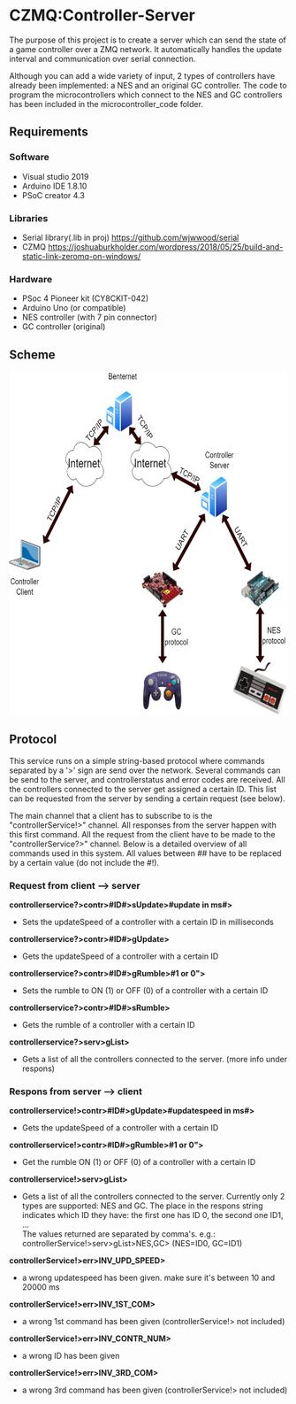 # CZMQ:Controller-Server
The purpose of this project is to create a server which can send the state of a game controller over a ZMQ network. It automatically handles the update interval and communication over serial connection.

Although you can add a wide variety of input, 2 types of controllers have already been implemented: a NES and an original GC controller. The code to program the microcontrollers which connect to the NES and GC controllers has been included in the microcontroller_code folder.

## Requirements

  ### Software
  * Visual studio 2019
  * Arduino IDE 1.8.10
  * PSoC creator 4.3
  
  ### Libraries
  * Serial library(.lib in proj)  https://github.com/wjwwood/serial
  * CZMQ                          https://joshuaburkholder.com/wordpress/2018/05/25/build-and-static-link-zeromq-on-windows/
  
  ### Hardware
  * PSoc 4 Pioneer kit (CY8CKIT-042)
  * Arduino Uno (or compatible)
  * NES controller (with 7 pin connector)
  * GC controller (original)
  

## Scheme
<p align="center"><img src="doc/overviewDiagram.png" alt=overView Diagram" height="621 width ="650></p>
  
## Protocol
This service runs on a simple string-based protocol where commands separated by a '>' sign are send over the network. Several commands can be send to the server, and controllerstatus and error codes are received. All the controllers connected to the server get assigned a certain ID. This list can be requested from the server by sending a certain request (see below).

The main channel that a client has to subscribe to is the "controllerService!>" channel. All responses from the server happen with this first command. All the request from the client have to be made to the "controllerService?>" channel. Below is a detailed overview of all commands used in this system. All values between ## have to be replaced by a certain value (do not include the #!).

### Request from client --> server

<b>controllerservice?>contr>#ID#>sUpdate>#update in ms#></b>
* Sets the updateSpeed of a controller with a certain ID in milliseconds

<b>controllerservice?>contr>#ID#>gUpdate></b>
* Gets the updateSpeed of a controller with a certain ID

<b>controllerservice?>contr>#ID#>gRumble>#1 or 0"></b>
* Sets the rumble to ON (1) or OFF (0) of a controller with a certain ID

<b>controllerservice?>contr>#ID#>sRumble></b>
* Gets the rumble of a controller with a certain ID

<b>controllerservice?>serv>gList></b>
* Gets a list of all the controllers connected to the server. (more info under respons)

### Respons from server --> client

<b>controllerservice!>contr>#ID#>gUpdate>#updatespeed in ms#></b>
* Gets the updateSpeed of a controller with a certain ID 

<b>controllerservice!>contr>#ID#>gRumble>#1 or 0"></b>
* Get the rumble ON (1) or OFF (0) of a controller with a certain ID

<b>controllerservice!>serv>gList></b>
* Gets a list of all the controllers connected to the server. Currently only 2 types are supported: NES and GC. The place in the respons string indicates which ID they have: the first one has ID 0, the second one ID1, ... <br>
The values returned are separated by comma's. e.g.: controllerService!>serv>gList>NES,GC> (NES=ID0, GC=ID1)



<b>controllerService!>err>INV_UPD_SPEED></b>
* a wrong updatespeed has been given. make sure it's between 10 and 20000 ms

<b>controllerService!>err>INV_1ST_COM></b>
* a wrong 1st command has been given (controllerService!> not included)

<b>controllerService!>err>INV_CONTR_NUM></b>
* a wrong ID has been given

<b>controllerService!>err>INV_3RD_COM></b>
* a wrong 3rd command has been given (controllerService!> not included)

